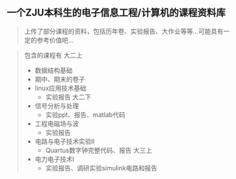 ## 一个ZJU本科生的电子信息工程/计算机的课程资料库
> 上传了部分课程的资料，包括历年卷、实验报告、大作业等等...可能具有一定的参考价值吧...

> 包含的课程有
> 大二上
> + 数据结构基础
>  + 期中、期末的卷子
> + linux应用技术基础
>   + 实验报告
> 大二下
> + 信号分析与处理
>   + 实验ppt、报告、matlab代码
> + 工程电磁场与波
>   + 实验报告
> + 电路与电子技术实验II
>   + Quartus数字钟完整代码、报告
> 大三上
> + 电力电子技术I
>   + 实验报告、调研实验simulink电路和报告

